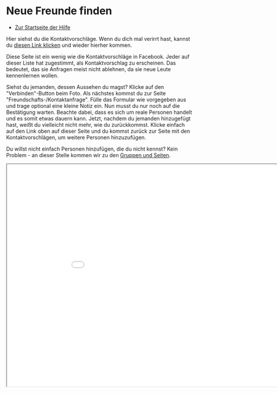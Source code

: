 Neue Freunde finden
==============

* [Zur Startseite der Hilfe](help)

Hier siehst du die Kontaktvorschläge. 
Wenn du dich mal verirrt hast, kannst du <a href="help/makenewfriends">diesen Link klicken</a> und wieder hierher kommen. 

Diese Seite ist ein wenig wie die Kontaktvorschläge in Facebook. 
Jeder auf dieser Liste hat zugestimmt, als Kontaktvorschlag zu erscheinen. 
Das bedeutet, das sie Anfragen meist nicht ablehnen, da sie neue Leute kennenlernen wollen. 

Siehst du jemanden, dessen Aussehen du magst? 
Klicke auf den "Verbinden"-Button beim Foto. 
Als nächstes kommst du zur Seite "Freundschafts-/Kontaktanfrage". 
Fülle das Formular wie vorgegeben aus und trage optional eine kleine Notiz ein. 
Nun musst du nur noch auf die Bestätigung warten. 
Beachte dabei, dass es sich um reale Personen handelt und es somit etwas dauern kann. 
Jetzt, nachdem du jemanden hinzugefügt hast, weißt du vielleicht nicht mehr, wie du zurückkommst. 
Klicke einfach auf den Link oben auf dieser Seite und du kommst zurück zur Seite mit den Kontaktvorschlägen, um weitere Personen hinzuzufügen.

Du willst nicht einfach Personen hinzufügen, die du nicht kennst? 
Kein Problem - an dieser Stelle kommen wir zu den <a href="help/groupsandpages">Gruppen und Seiten</a>.

<iframe src="suggest" width="950" height="600"></iframe>


